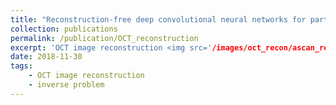 ```yaml
---
title: "Reconstruction-free deep convolutional neural networks for partially observed images"
collection: publications
permalink: /publication/OCT_reconstruction
excerpt: 'OCT image reconstruction <img src='/images/oct_recon/ascan_recon.jpg' width='800'>'
date: 2018-11-30
tags:
    - OCT image reconstruction
    - inverse problem
---
```



